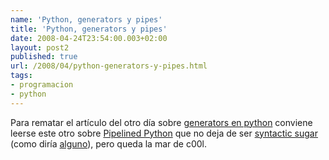 ```yaml
---
name: 'Python, generators y pipes'
title: 'Python, generators y pipes'
date: 2008-04-24T23:54:00.003+02:00
layout: post2
published: true
url: /2008/04/python-generators-y-pipes.html
tags: 
- programacion
- python
---
```


Para rematar el artículo del otro día sobre [generators en python](http://blep.blogspot.com/2008/04/generators-en-python.html) conviene leerse este otro sobre [Pipelined Python](http://wordaligned.org/articles/takewhile-drops-one) que no deja de ser [syntactic sugar](http://en.wikipedia.org/wiki/Syntactic_sugar) (como diría [alguno](http://www.lacoctelera.com/antoniogarrote)), pero queda la mar de c00l.
